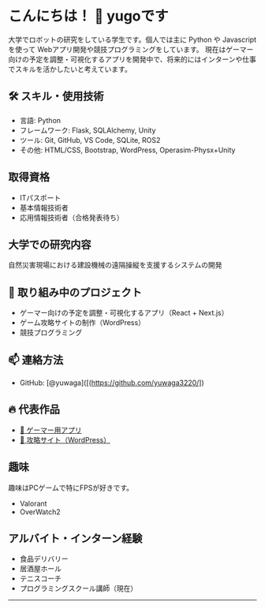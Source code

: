 # こんにちは！ 👋 yugoです

大学でロボットの研究をしている学生です。個人では主に Python や Javascript を使って Webアプリ開発や競技プログラミングをしています。
現在はゲーマー向けの予定を調整・可視化するアプリを開発中で、将来的にはインターンや仕事でスキルを活かしたいと考えています。

## 🛠 スキル・使用技術

- 言語: Python
- フレームワーク: Flask, SQLAlchemy, Unity
- ツール: Git, GitHub, VS Code, SQLite, ROS2
- その他: HTML/CSS, Bootstrap, WordPress, Operasim-Physx+Unity

## 取得資格
- ITパスポート
- 基本情報技術者
- 応用情報技術者（合格発表待ち）

## 大学での研究内容
自然災害現場における建設機械の遠隔操縦を支援するシステムの開発

## 📌 取り組み中のプロジェクト

- ゲーマー向けの予定を調整・可視化するアプリ（React + Next.js）
- ゲーム攻略サイトの制作（WordPress）
- 競技プログラミング

## 📫 連絡方法

- GitHub: [@yuwaga]([(https://github.com/yuwaga3220/])

## 🔥 代表作品

- [📅 ゲーマー用アプリ](ここにURLを添付)
- [📖 攻略サイト（WordPress）](https://yuwango.com)

## 趣味
趣味はPCゲームで特にFPSが好きです。
- Valorant
- OverWatch2

## アルバイト・インターン経験
- 食品デリバリー
- 居酒屋ホール
- テニスコーチ
- プログラミングスクール講師（現在）

---
<!--
**yuwaga3220/yuwaga3220** is a ✨ _special_ ✨ repository because its `README.md` (this file) appears on your GitHub profile.

Here are some ideas to get you started:

- 🔭 I’m currently working on ...
- 🌱 I’m currently learning ...

-->
